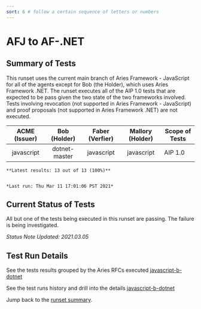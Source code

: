 ```yaml
---
sort: 6 # follow a certain sequence of letters or numbers
---
```

# AFJ to AF-.NET

## Summary of Tests


 This runset uses the current main branch of Aries Framework - JavaScript for all of the agents except for Bob (the Holder), which
 uses Aries Framework .NET. The runset executes all of the AIP 1.0 tests that are expected to be pass given the two state of the
 two frameworks involved. Tests involving revocation (not supported in Aries Framework - JavaScript) and proof proposals (not supported
 in Aries Framework .NET) are not executed.
 


|  ACME (Issuer) | Bob (Holder) | Faber (Verfier) | Mallory (Holder) | Scope of Tests |
| :------------: | :----------: | :-------------: | :--------------: | -------------- |
| javascript | dotnet-master | javascript | javascript | AIP 1.0 |

```tip
**Latest results: 13 out of 13 (100%)**


*Last run: Thu Mar 11 17:01:06 PST 2021*
```

## Current Status of Tests

All but one of the tests being executed in this runset are passing. The failure is being investigated.

*Status Note Updated: 2021.03.05*

## Test Run Details
See the tests results grouped by the Aries RFCs executed [javascript-b-dotnet](https://allure.vonx.io/api/allure-docker-service/projects/javascript-b-dotnet/reports/latest/index.html?redirect=false#behaviors)

See the test runs history and drill into the details [javascript-b-dotnet](https://allure.vonx.io/allure-docker-service-ui/projects/javascript-b-dotnet/reports/latest)

Jump back to the [runset summary](./README.md).

